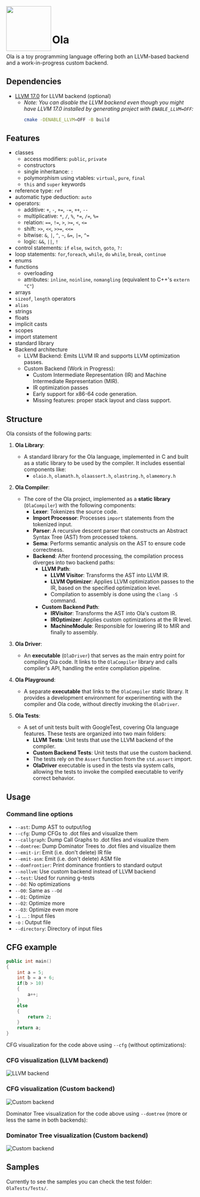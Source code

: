 <img align="left" src="OlaDocs/olalogo.png" width="120px"/>
<br/><br/>

# Ola
Ola is a toy programming language offering both an LLVM-based backend and a work-in-progress custom backend. 

## Dependencies
* [LLVM 17.0](https://github.com/llvm/llvm-project) for LLVM backend (optional)  
  * _Note: You can disable the LLVM backend even though you might have LLVM 17.0 installed by generating project with `ENABLE_LLVM=OFF`:_  
    ```bash
    cmake -DENABLE_LLVM=OFF -B build
    ```

## Features
  * classes
	- access modifiers: `public`, `private`
	- constructors
	- single inheritance: `:`
	- polymorphism using vtables: `virtual`, `pure`, `final`
	- `this` and `super` keywords
  * reference type: `ref`
  * automatic type deduction: `auto`
  * operators:
    - additive: `+`, `-`, `+=`, `-=`, `++`, `--`
    - multiplicative: `*`, `/`, `%`, `*=`, `/=`, `%=`
    - relation: `==`, `!=`, `>`, `>=`, `<`, `<=`
    - shift: `>>`, `<<`, `>>=`, `<<=`
    - bitwise: `&`, `|`, `^`, `~`, `&=`, `|=`, `^=`
    - logic: `&&`, `||`, `!`
  * control statements: `if` `else`, `switch`, `goto`, `?:`
  * loop statements: `for`,`foreach`, `while`, `do` `while`, `break`, `continue`
  * enums
  * functions 
    - overloading
	- attributes: `inline`, `noinline`, `nomangling` (equivalent to C++'s `extern "C"`)
  * arrays
  * `sizeof`, `length` operators
  * `alias`
  * strings
  * floats 
  * implicit casts
  * scopes
  * import statement
  * standard library
  * Backend architecture
	- LLVM Backend: Emits LLVM IR and supports LLVM optimization passes.
	- Custom Backend (Work in Progress):
		- Custom Intermediate Representation (IR) and Machine Intermediate Representation (MIR).
		- IR optimization passes
		- Early support for x86-64 code generation.
		- Missing features: proper stack layout and class support.

## Structure
Ola consists of the following parts:

1. **Ola Library**:
   - A standard library for the Ola language, implemented in C and built as a static library to be used by the compiler. It includes essential components like:
     - `olaio.h`, `olamath.h`, `olaassert.h`, `olastring.h`, `olamemory.h`
   
2. **Ola Compiler**:
   - The core of the Ola project, implemented as a **static library** (`OlaCompiler`) with the following components:
     - **Lexer**: Tokenizes the source code.
     - **Import Processor**: Processes `import` statements from the tokenized input.
     - **Parser**: A recursive descent parser that constructs an Abstract Syntax Tree (AST) from processed tokens.
     - **Sema**: Performs semantic analysis on the AST to ensure code correctness.
     - **Backend**: After frontend processing, the compilation process diverges into two backend paths:
       - **LLVM Path**:
         - **LLVM Visitor**: Transforms the AST into LLVM IR.
         - **LLVM Optimizer**: Applies LLVM optimization passes to the IR, based on the specified optimization level.
         - Compilation to assembly is done using the `clang -S` command.
       - **Custom Backend Path**:
         - **IRVisitor**: Transforms the AST into Ola's custom IR.
         - **IROptimizer**: Applies custom optimizations at the IR level.
         - **MachineModule**: Responsible for lowering IR to MIR and finally to assembly.

3. **Ola Driver**:
   - An **executable** (`OlaDriver`) that serves as the main entry point for compiling Ola code. It links to the `OlaCompiler` library and calls compiler's API, handling the entire compilation pipeline.

4. **Ola Playground**:
   - A separate **executable** that links to the `OlaCompiler` static library. It provides a development environment for experimenting with the compiler and Ola code, without directly invoking the `OlaDriver`.

5. **Ola Tests**:
   - A set of unit tests built with GoogleTest, covering Ola language features. These tests are organized into two main folders:
     - **LLVM Tests**: Unit tests that use the LLVM backend of the compiler.
     - **Custom Backend Tests**: Unit tests that use the custom backend.
     - The tests rely on the `Assert` function from the `std.assert` import.
     - **OlaDriver** executable is used in the tests via system calls, allowing the tests to invoke the compiled executable to verify correct behavior.

## Usage
### Command line options
  * `--ast`: Dump AST to output/log
  * `--cfg`: Dump CFGs to .dot files and visualize them
  * `--callgraph`: Dump Call Graphs to .dot files and visualize them
  * `--domtree`: Dump Dominator Trees to .dot files and visualize them
  * `--emit-ir`: Emit (i.e. don't delete) IR file
  * `--emit-asm`: Emit (i.e. don't delete) ASM file
  * `--domfrontier`: Print dominance frontiers to standard output
  * `--nollvm`: Use custom backend instead of LLVM backend
  * `--test`: Used for running g-tests
  * `--Od`: No optimizations
  * `--O0`: Same as `--Od`
  * `--O1`: Optimize
  * `--O2`: Optimize more
  * `--O3`: Optimize even more
  * `-i` ... : Input files
  * `-o`     : Output file
  * `--directory`: Directory of input files
  
## CFG example
```cpp
public int main()
{
    int a = 5;
    int b = a + 6;
    if(b > 10)
    {
        a++;
    }
    else
    {
        return 2;
    }
    return a;
}
```
CFG visualization for the code above using `--cfg` (without optimizations):
### CFG visualization (LLVM backend)
<img src="OlaDocs/.main.png" alt="LLVM backend">

### CFG visualization (Custom backend)
<img src="OlaDocs/main.png" alt="Custom backend">

Dominator Tree visualization for the code above using `--domtree` (more or less the same in both backends):
### Dominator Tree visualization (Custom backend)
<img src="OlaDocs/main_domtree.png" alt="Custom backend">

## Samples
Currently to see the samples you can check the test folder: `OlaTests/Tests/`.

